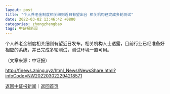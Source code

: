 ```yaml
---
layout: post
title: "个人养老金制度相关细则近日有望出台 相关机构已完成多轮测试"
date: 2022-03-02 13:46:42 +0800
categories: zhongzhengbao
tags: 中证报新闻
---
```

<p>个人养老金制度相关细则有望近日发布。相关机构人士透露，目前行业已经准备好相应的系统，并已完成多轮测试，测试环境一直可用。</p><p class="em_media">（文章来源：中证报）</p>

<http://finews.zning.xyz/html_News/NewsShare.html?infoCode=NW202203022294218571>

[返回中证报新闻](//finews.withounder.com/category/zhongzhengbao.html)｜[返回首页](//finews.withounder.com/)